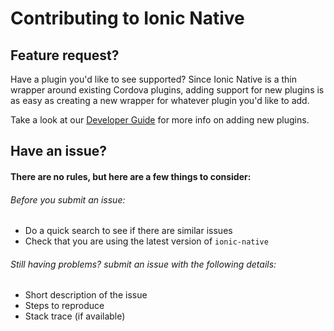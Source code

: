# Contributing to Ionic Native


## Feature request?
Have a plugin you'd like to see supported? Since Ionic Native is a thin wrapper around existing Cordova plugins, adding support for new plugins is as easy as creating a new wrapper for whatever plugin you'd like to add.

Take a look at our [Developer Guide](https://github.com/driftyco/ionic-native/blob/master/DEVELOPER.md) for more info on adding new plugins.

## Have an issue?
#### There are no rules, but here are a few things to consider:
###### Before you submit an issue:
* Do a quick search to see if there are similar issues
* Check that you are using the latest version of `ionic-native`

###### Still having problems? submit an issue with the following details:
* Short description of the issue
* Steps to reproduce
* Stack trace (if available)
